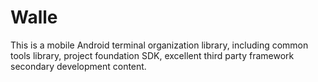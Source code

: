# Walle
This is a mobile Android terminal organization library, including common tools library, project foundation SDK, excellent third party framework secondary development content.
